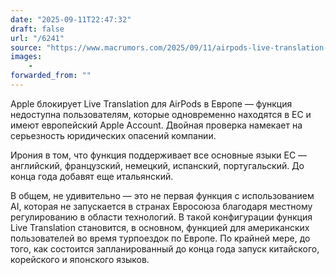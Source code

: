 ```yaml
---
date: "2025-09-11T22:47:32"
draft: false
url: "/6241"
source: "https://www.macrumors.com/2025/09/11/airpods-live-translation-eu-restricted/"
images:
    -
forwarded_from: ""
---
```


Apple блокирует Live Translation для AirPods в Европе — функция недоступна пользователям, которые одновременно находятся в ЕС и имеют европейский Apple Account. Двойная проверка намекает на серьезность юридических опасений компании.

Ирония в том, что функция поддерживает все основные языки ЕС — английский, французский, немецкий, испанский, португальский. До конца года добавят еще итальянский.

В общем, не удивительно — это не первая функция с использованием AI, которая не запускается в странах Евросоюза благодаря местному регулированию в области технологий. В такой конфигурации функция Live Translation становится, в основном, функцией для американских пользователей во время турпоездок по Европе. По крайней мере, до того, как состоится запланированный до конца года запуск китайского, корейского и японского языков.

